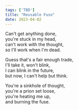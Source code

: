 ```yaml
---
tags: ['TBD']
title: "Reusable Fuse"
date: 2023-04-02
---
```


Can't get anything done,  
you're stuck in my head,  
can't work with the thought,  
so I'll work when I'm dead.

Guess that's a fair enough trade,  
I'll take it, won't blink,  
I can blink in the future,  
but now, I can't help but think.

You're a sinkhole of thought,  
you're a prion set loose,  
you're heating me up,  
and burning the fuse.
